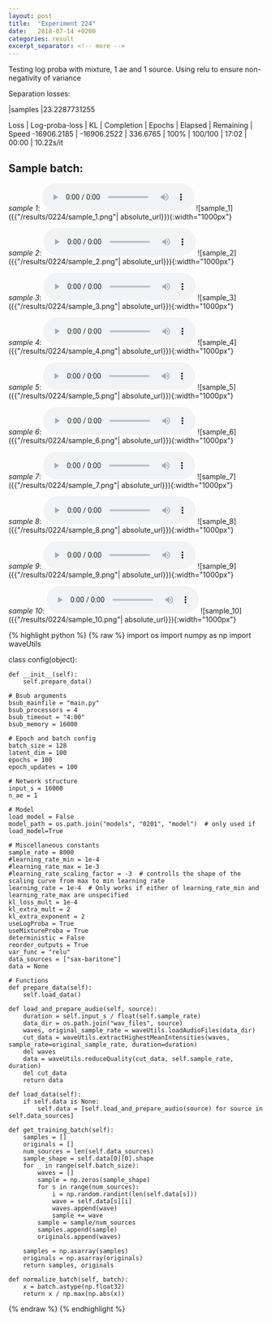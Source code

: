 ```yaml
---
layout: post
title:  "Experiment 224"
date:   2018-07-14 +0200
categories: result
excerpt_separator: <!-- more -->
---
```

Testing log proba with mixture, 1 ae and 1 source. Using relu to ensure non-negativity of variance

Separation losses:

|samples
|23.2287731255

Loss | Log-proba-loss | KL | Completion | Epochs | Elapsed | Remaining | Speed
-16906.2185 | -16906.2522 | 336.6765 | 100% | 100/100 | 17:02 | 00:00 | 10.22s/it<!-- more -->

## **Sample batch**:
_sample 1_:
<audio src="/ResultsOverview/results/0224/sample_1.wav" controls preload></audio>
![sample_1]({{"/results/0224/sample_1.png"| absolute_url}}){:width="1000px"}

_sample 2_:
<audio src="/ResultsOverview/results/0224/sample_2.wav" controls preload></audio>
![sample_2]({{"/results/0224/sample_2.png"| absolute_url}}){:width="1000px"}

_sample 3_:
<audio src="/ResultsOverview/results/0224/sample_3.wav" controls preload></audio>
![sample_3]({{"/results/0224/sample_3.png"| absolute_url}}){:width="1000px"}

_sample 4_:
<audio src="/ResultsOverview/results/0224/sample_4.wav" controls preload></audio>
![sample_4]({{"/results/0224/sample_4.png"| absolute_url}}){:width="1000px"}

_sample 5_:
<audio src="/ResultsOverview/results/0224/sample_5.wav" controls preload></audio>
![sample_5]({{"/results/0224/sample_5.png"| absolute_url}}){:width="1000px"}

_sample 6_:
<audio src="/ResultsOverview/results/0224/sample_6.wav" controls preload></audio>
![sample_6]({{"/results/0224/sample_6.png"| absolute_url}}){:width="1000px"}

_sample 7_:
<audio src="/ResultsOverview/results/0224/sample_7.wav" controls preload></audio>
![sample_7]({{"/results/0224/sample_7.png"| absolute_url}}){:width="1000px"}

_sample 8_:
<audio src="/ResultsOverview/results/0224/sample_8.wav" controls preload></audio>
![sample_8]({{"/results/0224/sample_8.png"| absolute_url}}){:width="1000px"}

_sample 9_:
<audio src="/ResultsOverview/results/0224/sample_9.wav" controls preload></audio>
![sample_9]({{"/results/0224/sample_9.png"| absolute_url}}){:width="1000px"}

_sample 10_:
<audio src="/ResultsOverview/results/0224/sample_10.wav" controls preload></audio>
![sample_10]({{"/results/0224/sample_10.png"| absolute_url}}){:width="1000px"}


{% highlight python %}
{% raw %}
import os
import numpy as np
import waveUtils


class config(object):

	def __init__(self):
		self.prepare_data()

	# Bsub arguments
	bsub_mainfile = "main.py"
	bsub_processors = 4
	bsub_timeout = "4:00"
	bsub_memory = 16000

	# Epoch and batch config
	batch_size = 128
	latent_dim = 100
	epochs = 100
	epoch_updates = 100

	# Network structure
	input_s = 16000
	n_ae = 1

	# Model
	load_model = False
	model_path = os.path.join("models", "0201", "model")  # only used if load_model=True

	# Miscellaneous constants
	sample_rate = 8000
	#learning_rate_min = 1e-4
	#learning_rate_max = 1e-3
	#learning_rate_scaling_factor = -3  # controlls the shape of the scaling curve from max to min learning rate
	learning_rate = 1e-4  # Only works if either of learning_rate_min and learning_rate_max are unspecified
	kl_loss_mult = 1e-4
	kl_extra_mult = 2
	kl_extra_exponent = 2
	useLogProba = True
	useMixtureProba = True
	deterministic = False
	reorder_outputs = True
	var_func = "relu"
	data_sources = ["sax-baritone"]
	data = None

	# Functions
	def prepare_data(self):
		self.load_data()

	def load_and_prepare_audio(self, source):
		duration = self.input_s / float(self.sample_rate)
		data_dir = os.path.join("wav_files", source)
		waves, original_sample_rate = waveUtils.loadAudioFiles(data_dir)
		cut_data = waveUtils.extractHighestMeanIntensities(waves, sample_rate=original_sample_rate, duration=duration)
		del waves
		data = waveUtils.reduceQuality(cut_data, self.sample_rate, duration)
		del cut_data
		return data

	def load_data(self):
		if self.data is None:
			self.data = [self.load_and_prepare_audio(source) for source in self.data_sources]

	def get_training_batch(self):
		samples = []
		originals = []
		num_sources = len(self.data_sources)
		sample_shape = self.data[0][0].shape
		for _ in range(self.batch_size):
			waves = []
			sample = np.zeros(sample_shape)
			for s in range(num_sources):
				i = np.random.randint(len(self.data[s]))
				wave = self.data[s][i]
				waves.append(wave)
				sample += wave
			sample = sample/num_sources
			samples.append(sample)
			originals.append(waves)

		samples = np.asarray(samples)
		originals = np.asarray(originals)
		return samples, originals

	def normalize_batch(self, batch):
		x = batch.astype(np.float32)
		return x / np.max(np.abs(x))

{% endraw %}
{% endhighlight %}
